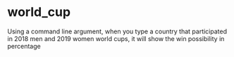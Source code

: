 # world_cup

Using a command line argument, when you type a country that participated in 2018 men and 2019 women world cups, it will show the win possibility in percentage
